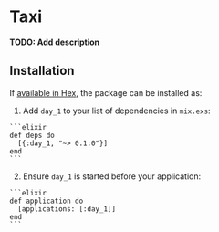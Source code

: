 # Taxi

**TODO: Add description**

## Installation

If [available in Hex](https://hex.pm/docs/publish), the package can be installed as:

  1. Add `day_1` to your list of dependencies in `mix.exs`:

    ```elixir
    def deps do
      [{:day_1, "~> 0.1.0"}]
    end
    ```

  2. Ensure `day_1` is started before your application:

    ```elixir
    def application do
      [applications: [:day_1]]
    end
    ```

